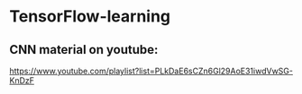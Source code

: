 # TensorFlow-learning

## CNN material on youtube:
https://www.youtube.com/playlist?list=PLkDaE6sCZn6Gl29AoE31iwdVwSG-KnDzF
